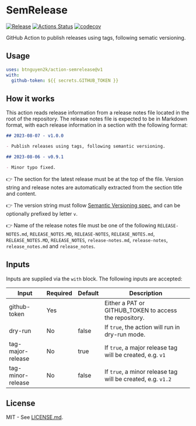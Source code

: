 # SemRelease

[![Release](https://img.shields.io/github/release/btnguyen2k/action-semrelease.svg?style=flat-square)](RELEASE-NOTES.md)
[![Actions Status](https://github.com/btnguyen2k/action-semrelease/actions/workflows/test.yaml/badge.svg)](https://github.com/btnguyen2k/action-semrelease/actions)
[![codecov](https://codecov.io/gh/btnguyen2k/action-semrelease/branch/main/graph/badge.svg)](https://codecov.io/gh/btnguyen2k/action-semrelease)

GitHub Action to publish releases using tags, following sematic versioning.

## Usage

```yaml
uses: btnguyen2k/action-semrelease@v1
with:
  github-token: ${{ secrets.GITHUB_TOKEN }}
```

## How it works

This action reads release information from a release notes file located in the root of the repository. The release notes file is expected to be in Markdown format, with each release information in a section with the following format:

```markdown
## 2023-08-07 - v1.0.0

- Publish releases using tags, following semantic versioning.

## 2023-08-06 - v0.9.1

- Minor typo fixed.
```

👉 The section for the latest release must be at the top of the file. Version string and release notes are automatically extracted from the section title and content.

👉 The version string must follow [Semantic Versioning spec](https://semver.org), and can be optionally prefixed by letter `v`.

👉 Name of the release notes file must be one of the following `RELEASE-NOTES.md`, `RELEASE_NOTES.MD`, `RELEASE-NOTES`, `RELEASE_NOTES.md`, `RELEASE_NOTES.MD`, `RELEASE_NOTES`, `release-notes.md`, `release-notes`, `release_notes.md` and `release_notes`.

## Inputs

Inputs are supplied via the `with` block. The following inputs are accepted:

| Input             | Required | Default | Description                                                 |
|-------------------|----------|---------|-------------------------------------------------------------|
| github-token      | Yes      |         | Either a PAT or GITHUB_TOKEN to access the repository.      |
| dry-run           | No       | false   | If `true`, the action will run in dry-run mode.             |
| tag-major-release | No       | true    | If `true`, a major release tag will be created, e.g. `v1`   |
| tag-minor-release | No       | false   | If `true`, a minor release tag will be created, e.g. `v1.2` |

## License

MIT - See [LICENSE.md](LICENSE.md).
